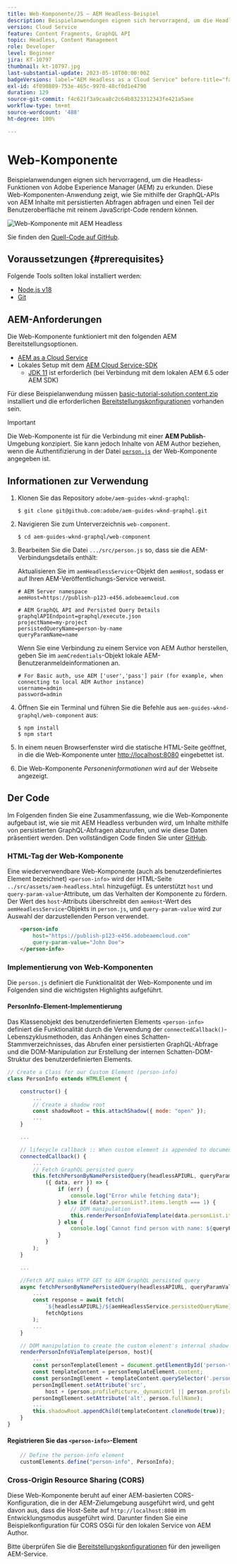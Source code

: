 ```yaml
---
title: Web-Komponente/JS – AEM Headless-Beispiel
description: Beispielanwendungen eignen sich hervorragend, um die Headless-Funktionen von Adobe Experience Manager (AEM) zu erkunden. Diese Web-Komponente/JS-Anwendung zeigt, wie Sie Inhalte mithilfe der GraphQL-APIs von AEM über persistierte Abfragen abfragen können.
version: Cloud Service
feature: Content Fragments, GraphQL API
topic: Headless, Content Management
role: Developer
level: Beginner
jira: KT-10797
thumbnail: kt-10797.jpg
last-substantial-update: 2023-05-10T00:00:00Z
badgeVersions: label="AEM Headless as a Cloud Service" before-title="false"
exl-id: 4f090809-753e-465c-9970-48cf0d1e4790
duration: 129
source-git-commit: f4c621f3a9caa8c2c64b8323312343fe421a5aee
workflow-type: tm+mt
source-wordcount: '488'
ht-degree: 100%

---
```


# Web-Komponente

Beispielanwendungen eignen sich hervorragend, um die Headless-Funktionen von Adobe Experience Manager (AEM) zu erkunden. Diese Web-Komponenten-Anwendung zeigt, wie Sie mithilfe der GraphQL-APIs von AEM Inhalte mit persistierten Abfragen abfragen und einen Teil der Benutzeroberfläche mit reinem JavaScript-Code rendern können.

![Web-Komponente mit AEM Headless](./assets/web-component/web-component.png)

Sie finden den [Quell-Code auf GitHub](https://github.com/adobe/aem-guides-wknd-graphql/tree/main/web-component).

## Voraussetzungen {#prerequisites}

Folgende Tools sollten lokal installiert werden:

+ [Node.js v18](https://nodejs.org/de/)
+ [Git](https://git-scm.com/)

## AEM-Anforderungen

Die Web-Komponente funktioniert mit den folgenden AEM Bereitstellungsoptionen.

+ [AEM as a Cloud Service](https://experienceleague.adobe.com/docs/experience-manager-cloud-service/content/implementing/deploying/overview.html?lang=de)
+ Lokales Setup mit dem [AEM Cloud Service-SDK](https://experienceleague.adobe.com/docs/experience-manager-learn/cloud-service/local-development-environment-set-up/overview.html?lang=de)
   + [JDK 11](https://experience.adobe.com/#/downloads/content/software-distribution/en/general.html?1_group.propertyvalues.property=.%2Fjcr%3Acontent%2Fmetadata%2Fdc%3AsoftwareType&amp;1_group.propertyvalues.operation=equals&amp;1_group.propertyvalues.0_values=software-type%3Atooling&amp;fulltext=Oracle%7E+JDK%7E+11%7E&amp;orderby=%40jcr%3Acontent%2Fjcr%3AlastModified&amp;orderby.sort=desc&amp;layout=list&amp;p.offset=0&amp;p.limit=14) ist erforderlich (bei Verbindung mit dem lokalen AEM 6.5 oder AEM SDK)

Für diese Beispielanwendung müssen [basic-tutorial-solution.content.zip](../multi-step/assets/explore-graphql-api/basic-tutorial-solution.content.zip) installiert und die erforderlichen [Bereitstellungskonfigurationen](../deployment/web-component.md) vorhanden sein.


>[!IMPORTANT]
>
>Die Web-Komponente ist für die Verbindung mit einer __AEM Publish__-Umgebung konzipiert. Sie kann jedoch Inhalte von AEM Author beziehen, wenn die Authentifizierung in der Datei [`person.js`](https://github.com/adobe/aem-guides-wknd-graphql/blob/main/web-component/src/person.js#L11) der Web-Komponente angegeben ist.

## Informationen zur Verwendung

1. Klonen Sie das Repository `adobe/aem-guides-wknd-graphql`:

   ```shell
   $ git clone git@github.com:adobe/aem-guides-wknd-graphql.git
   ```

1. Navigieren Sie zum Unterverzeichnis `web-component`.

   ```shell
   $ cd aem-guides-wknd-graphql/web-component
   ```

1. Bearbeiten Sie die Datei `.../src/person.js` so, dass sie die AEM-Verbindungsdetails enthält:

   Aktualisieren Sie im `aemHeadlessService`-Objekt den `aemHost`, sodass er auf Ihren AEM-Veröffentlichungs-Service verweist.

   ```plain
   # AEM Server namespace
   aemHost=https://publish-p123-e456.adobeaemcloud.com
   
   # AEM GraphQL API and Persisted Query Details
   graphqlAPIEndpoint=graphql/execute.json
   projectName=my-project
   persistedQueryName=person-by-name
   queryParamName=name
   ```

   Wenn Sie eine Verbindung zu einem Service von AEM Author herstellen, geben Sie im `aemCredentials`-Objekt lokale AEM-Benutzeranmeldeinformationen an.

   ```plain
   # For Basic auth, use AEM ['user','pass'] pair (for example, when connecting to local AEM Author instance)
   username=admin
   password=admin
   ```

1. Öffnen Sie ein Terminal und führen Sie die Befehle aus `aem-guides-wknd-graphql/web-component` aus:

   ```shell
   $ npm install
   $ npm start
   ```

1. In einem neuen Browserfenster wird die statische HTML-Seite geöffnet, in die die Web-Komponente unter [http://localhost:8080](http://localhost:8080) eingebettet ist.
1. Die Web-Komponente _Personeninformationen_ wird auf der Webseite angezeigt.

## Der Code

Im Folgenden finden Sie eine Zusammenfassung, wie die Web-Komponente aufgebaut ist, wie sie mit AEM Headless verbunden wird, um Inhalte mithilfe von persistierten GraphQL-Abfragen abzurufen, und wie diese Daten präsentiert werden. Den vollständigen Code finden Sie unter [GitHub](https://github.com/adobe/aem-guides-wknd-graphql/tree/main/web-component).

### HTML-Tag der Web-Komponente

Eine wiederverwendbare Web-Komponente (auch als benutzerdefiniertes Element bezeichnet) `<person-info>` wird der HTML-Seite `../src/assets/aem-headless.html` hinzugefügt. Es unterstützt `host` und `query-param-value`-Attribute, um das Verhalten der Komponente zu fördern. Der Wert des `host`-Attributs überschreibt den `aemHost`-Wert des `aemHeadlessService`-Objekts in `person.js`, und `query-param-value` wird zur Auswahl der darzustellenden Person verwendet.

```html
    <person-info 
        host="https://publish-p123-e456.adobeaemcloud.com"
        query-param-value="John Doe">
    </person-info>
```

### Implementierung von Web-Komponenten

Die `person.js` definiert die Funktionalität der Web-Komponente und im Folgenden sind die wichtigsten Highlights aufgeführt.

#### PersonInfo-Element-Implementierung

Das Klassenobjekt des benutzerdefinierten Elements `<person-info>` definiert die Funktionalität durch die Verwendung der `connectedCallback()`-Lebenszyklusmethoden, das Anhängen eines Schatten-Stammverzeichnisses, das Abrufen einer persistierten GraphQL-Abfrage und die DOM-Manipulation zur Erstellung der internen Schatten-DOM-Struktur des benutzerdefinierten Elements.

```javascript
// Create a Class for our Custom Element (person-info)
class PersonInfo extends HTMLElement {

    constructor() {
        ...
        // Create a shadow root
        const shadowRoot = this.attachShadow({ mode: "open" });
        ...
    }

    ...

    // lifecycle callback :: When custom element is appended to document
    connectedCallback() {
        ...
        // Fetch GraphQL persisted query
        this.fetchPersonByNamePersistedQuery(headlessAPIURL, queryParamValue).then(
            ({ data, err }) => {
                if (err) {
                    console.log("Error while fetching data");
                } else if (data?.personList?.items.length === 1) {
                    // DOM manipulation
                    this.renderPersonInfoViaTemplate(data.personList.items[0], host);
                } else {
                    console.log(`Cannot find person with name: ${queryParamValue}`);
                }
            }
        );
    }

    ...

    //Fetch API makes HTTP GET to AEM GraphQL persisted query
    async fetchPersonByNamePersistedQuery(headlessAPIURL, queryParamValue) {
        ...
        const response = await fetch(
            `${headlessAPIURL}/${aemHeadlessService.persistedQueryName}${encodedParam}`,
            fetchOptions
        );
        ...
    }

    // DOM manipulation to create the custom element's internal shadow DOM structure
    renderPersonInfoViaTemplate(person, host){
        ...
        const personTemplateElement = document.getElementById('person-template');
        const templateContent = personTemplateElement.content;
        const personImgElement = templateContent.querySelector('.person_image');
        personImgElement.setAttribute('src',
            host + (person.profilePicture._dynamicUrl || person.profilePicture._path));
        personImgElement.setAttribute('alt', person.fullName);
        ...
        this.shadowRoot.appendChild(templateContent.cloneNode(true));
    }
}
```

#### Registrieren Sie das `<person-info>`-Element

```javascript
    // Define the person-info element
    customElements.define("person-info", PersonInfo);
```

### Cross-Origin Resource Sharing (CORS)

Diese Web-Komponente beruht auf einer AEM-basierten CORS-Konfiguration, die in der AEM-Zielumgebung ausgeführt wird, und geht davon aus, dass die Host-Seite auf `http://localhost:8080` im Entwicklungsmodus ausgeführt wird. Darunter finden Sie eine Beispielkonfiguration für CORS OSGi für den lokalen Service von AEM Author.

Bitte überprüfen Sie die [Bereitstellungskonfigurationen](../deployment/web-component.md) für den jeweiligen AEM-Service.
